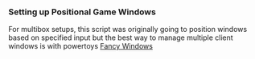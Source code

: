 ### Setting up Positional Game Windows
For multibox setups, this script was originally going to position windows based on specified input but the best way to manage multiple client windows is with powertoys [Fancy Windows](https://docs.microsoft.com/en-us/windows/powertoys/fancyzones)
